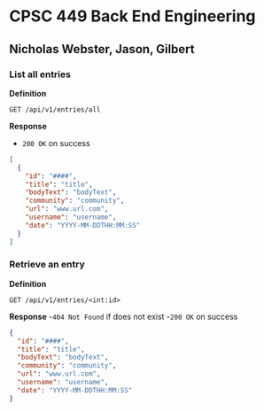 # CPSC 449 Back End Engineering
## Nicholas Webster, Jason, Gilbert

### List all entries
**Definition**

`GET /api/v1/entries/all`

**Response**

- `200 OK` on success

```json
[
  {
    "id": "####",
    "title": "title",
    "bodyText": "bodyText",
    "community": "community",
    "url": "www.url.com",
    "username": "username",
    "date": "YYYY-MM-DDTHH:MM:SS"
  }
]
```

### Retrieve an entry
**Definition**

`GET /api/v1/entries/<int:id>`

**Response**
-`404 Not Found` if does not exist
-`200 OK` on success

```json
{
  "id": "####",
  "title": "title",
  "bodyText": "bodyText",
  "community": "community",
  "url": "www.url.com",
  "username": "username",
  "date": "YYYY-MM-DDTHH:MM:SS"
}
```

